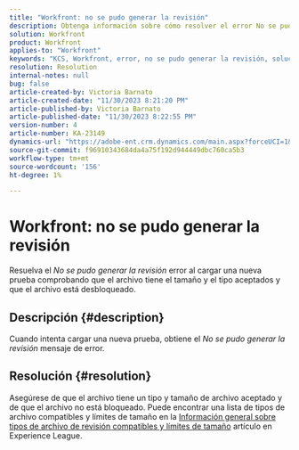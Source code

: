 ```yaml
---
title: "Workfront: no se pudo generar la revisión"
description: Obtenga información sobre cómo resolver el error No se pudo generar la prueba al cargar una nueva prueba en Workfront.
solution: Workfront
product: Workfront
applies-to: "Workfront"
keywords: "KCS, Workfront, error, no se pudo generar la revisión, solución de problemas"
resolution: Resolution
internal-notes: null
bug: false
article-created-by: Victoria Barnato
article-created-date: "11/30/2023 8:21:20 PM"
article-published-by: Victoria Barnato
article-published-date: "11/30/2023 8:22:55 PM"
version-number: 4
article-number: KA-23149
dynamics-url: "https://adobe-ent.crm.dynamics.com/main.aspx?forceUCI=1&pagetype=entityrecord&etn=knowledgearticle&id=ebf3dc00-be8f-ee11-8179-6045bd0065b6"
source-git-commit: f96910343684da4a75f192d944449dbc760ca5b3
workflow-type: tm+mt
source-wordcount: '156'
ht-degree: 1%

---
```


# Workfront: no se pudo generar la revisión


Resuelva el *No se pudo generar la revisión* error al cargar una nueva prueba comprobando que el archivo tiene el tamaño y el tipo aceptados y que el archivo está desbloqueado.

## Descripción {#description}


Cuando intenta cargar una nueva prueba, obtiene el *No se pudo generar la revisión* mensaje de error.


## Resolución {#resolution}


Asegúrese de que el archivo tiene un tipo y tamaño de archivo aceptado y de que el archivo no está bloqueado. Puede encontrar una lista de tipos de archivo compatibles y límites de tamaño en la [Información general sobre tipos de archivo de revisión compatibles y límites de tamaño](https://experienceleague.adobe.com/docs/workfront/using/review-and-approve-work/proofing/proofing-overview/supported-proofing-file-types.html?lang=en#:~:text=File%20size%20limits&amp;amp;text=Files%20must%20be%20less%20than,be%20less%20than%20100%20MB.) artículo en Experience League.


